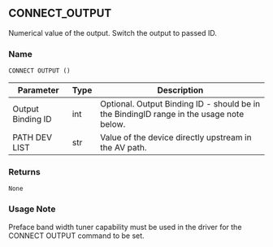 ## CONNECT\_OUTPUT

Numerical value of the output. Switch the output to passed ID.


### Name

`CONNECT OUTPUT ()`


| Parameter         | Type | Description                                                                             |
| ----------------- | ---- | --------------------------------------------------------------------------------------- |
| Output Binding ID | int  | Optional. Output Binding ID - should be in the BindingID range in the usage note below. |
| PATH DEV LIST     | str  | Value of the device directly upstream in the AV path.                                   |


### Returns

`None`
 

### Usage Note

Preface band width tuner capability must be used in the driver for the CONNECT OUTPUT command to be set.